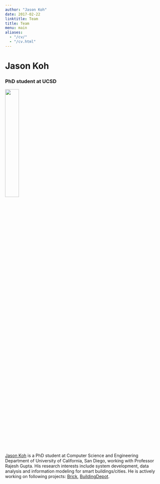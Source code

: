 ```yaml
---
author: "Jason Koh"
date: 2017-02-22
linktitle: Team
title: Team
menu: main
aliases:
  - "/cv/"
  - "/cv.html"
---
```



# Jason Koh 
### PhD student at UCSD

<img src="/images/jbkoh.jpg" width="30%"/>

[Jason Koh](https://cseweb.ucsd.edu/~jbkoh/) is a PhD student at Computer Science and Engineering Department of University of California, San Diego, working with Professor Rajesh Gupta. 
His research interests include system development, data analysis and information modeling for smart buildings/cities. He is actively working on following projects: [Brick](http://brickschema.org/), [BuildingDepot](http://buildingdepot.org/).

